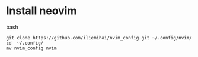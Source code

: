 # Install neovim

bash
```
git clone https://github.com/iliemihai/nvim_config.git ~/.config/nvim/
cd  ~/.config/
mv nvim_config nvim
```
